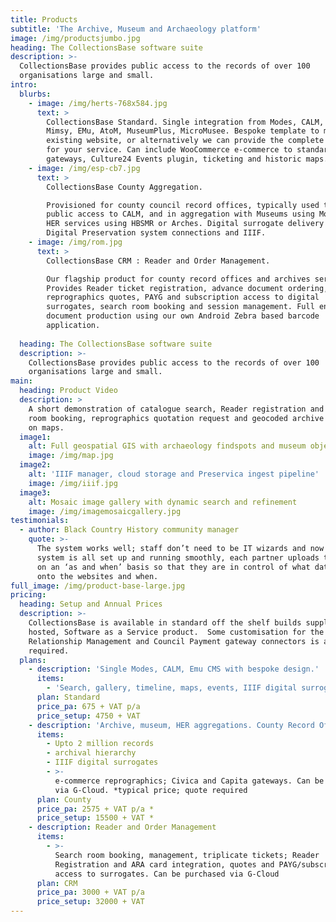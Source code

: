 ```yaml
---
title: Products
subtitle: 'The Archive, Museum and Archaeology platform'
image: /img/productsjumbo.jpg
heading: The CollectionsBase software suite
description: >-
  CollectionsBase provides public access to the records of over 100
  organisations large and small.
intro:
  blurbs:
    - image: /img/herts-768x584.jpg
      text: >
        CollectionsBase Standard. Single integration from Modes, CALM, Adlib,
        Mimsy, EMu, AtoM, MuseumPlus, MicroMusee. Bespoke template to match your
        existing website, or alternatively we can provide the complete solution
        for your service. Can include WooCommerce e-commerce to standard
        gateways, Culture24 Events plugin, ticketing and historic maps.
    - image: /img/esp-cb7.jpg
      text: >
        CollectionsBase County Aggregation.  

        Provisioned for county council record offices, typically used to provide
        public access to CALM, and in aggregation with Museums using Modes and
        HER services using HBSMR or Arches. Digital surrogate delivery using
        Digital Preservation system connections and IIIF.
    - image: /img/rom.jpg
      text: >
        CollectionsBase CRM : Reader and Order Management.

        Our flagship product for county record offices and archives services. 
        Provides Reader ticket registration, advance document ordering,
        reprographics quotes, PAYG and subscription access to digital
        surrogates, search room booking and session management. Full end to end
        document production using our own Android Zebra based barcode
        application.
         
  heading: The CollectionsBase software suite
  description: >-
    CollectionsBase provides public access to the records of over 100
    organisations large and small.
main:
  heading: Product Video
  description: >
    A short demonstration of catalogue search, Reader registration and search
    room booking, reprographics quotation request and geocoded archive records
    on maps.
  image1:
    alt: Full geospatial GIS with archaeology findspots and museum objects
    image: /img/map.jpg
  image2:
    alt: 'IIIF manager, cloud storage and Preservica ingest pipeline'
    image: /img/iiif.jpg
  image3:
    alt: Mosaic image gallery with dynamic search and refinement
    image: /img/imagemosaicgallery.jpg
testimonials:
  - author: Black Country History community manager
    quote: >-
      The system works well; staff don’t need to be IT wizards and now that the
      system is all set up and running smoothly, each partner uploads their data
      on an ‘as and when’ basis so that they are in control of what data goes
      onto the websites and when.
full_image: /img/product-base-large.jpg
pricing:
  heading: Setup and Annual Prices
  description: >-
    CollectionsBase is available in standard off the shelf builds supplied as a
    hosted, Software as a Service product.  Some customisation for the Customer
    Relationship Management and Council Payment gateway connectors is always
    required.
  plans:
    - description: 'Single Modes, CALM, Emu CMS with bespoke design.'
      items:
        - 'Search, gallery, timeline, maps, events, IIIF digital surrogates'
      plan: Standard
      price_pa: 675 + VAT p/a
      price_setup: 4750 + VAT
    - description: 'Archive, museum, HER aggregations. County Record Offices'
      items:
        - Upto 2 million records
        - archival hierarchy
        - IIIF digital surrogates
        - >-
          e-commerce reprographics; Civica and Capita gateways. Can be purchased
          via G-Cloud. *typical price; quote required
      plan: County
      price_pa: 2575 + VAT p/a *
      price_setup: 15500 + VAT *
    - description: Reader and Order Management
      items:
        - >-
          Search room booking, management, triplicate tickets; Reader
          Registration and ARA card integration, quotes and PAYG/subscription
          access to surrogates. Can be purchased via G-Cloud
      plan: CRM
      price_pa: 3000 + VAT p/a
      price_setup: 32000 + VAT
---
```


